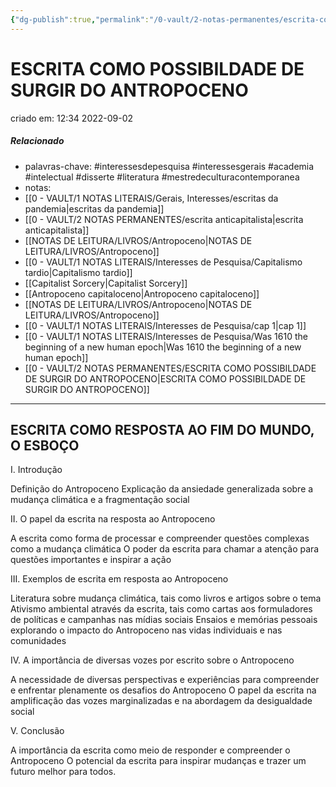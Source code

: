 ```yaml
---
{"dg-publish":true,"permalink":"/0-vault/2-notas-permanentes/escrita-como-possibildade-de-surgir-do-antropoceno/","tags":["permanente","interessesdepesquisa","interessesgerais","academia","intelectual","disserte","literatura","mestredeculturacontemporanea"],"dgHomeLink":true,"dgShowLocalGraph":true,"dgShowFileTree":true,"dgEnableSearch":true}
---
```



# ESCRITA COMO POSSIBILDADE DE SURGIR DO ANTROPOCENO
criado em: 12:34 2022-09-02

##### Relacionado
- palavras-chave: #interessesdepesquisa #interessesgerais #academia #intelectual #disserte #literatura #mestredeculturacontemporanea 
- notas:
- [[0 - VAULT/1 NOTAS LITERAIS/Gerais, Interesses/escritas da pandemia\|escritas da pandemia]]
- [[0 - VAULT/2 NOTAS PERMANENTES/escrita anticapitalista\|escrita anticapitalista]]
- [[NOTAS DE LEITURA/LIVROS/Antropoceno\|NOTAS DE LEITURA/LIVROS/Antropoceno]]
- [[0 - VAULT/1 NOTAS LITERAIS/Interesses de Pesquisa/Capitalismo tardio\|Capitalismo tardio]]
- [[Capitalist Sorcery\|Capitalist Sorcery]]
- [[Antropoceno capitaloceno\|Antropoceno capitaloceno]]
- [[NOTAS DE LEITURA/LIVROS/Antropoceno\|NOTAS DE LEITURA/LIVROS/Antropoceno]]
- [[0 - VAULT/1 NOTAS LITERAIS/Interesses de Pesquisa/cap 1\|cap 1]]
- [[0 - VAULT/1 NOTAS LITERAIS/Interesses de Pesquisa/Was 1610 the beginning of a new human epoch\|Was 1610 the beginning of a new human epoch]]
- [[0 - VAULT/2 NOTAS PERMANENTES/ESCRITA COMO POSSIBILDADE DE SURGIR DO ANTROPOCENO\|ESCRITA COMO POSSIBILDADE DE SURGIR DO ANTROPOCENO]]

---

## ESCRITA COMO RESPOSTA AO FIM DO MUNDO, O ESBOÇO

I. Introdução

Definição do Antropoceno
Explicação da ansiedade generalizada sobre a mudança climática e a fragmentação social

II. O papel da escrita na resposta ao Antropoceno

A escrita como forma de processar e compreender questões complexas como a mudança climática
O poder da escrita para chamar a atenção para questões importantes e inspirar a ação

III. Exemplos de escrita em resposta ao Antropoceno

Literatura sobre mudança climática, tais como livros e artigos sobre o tema
Ativismo ambiental através da escrita, tais como cartas aos formuladores de políticas e campanhas nas mídias sociais
Ensaios e memórias pessoais explorando o impacto do Antropoceno nas vidas individuais e nas comunidades

IV. A importância de diversas vozes por escrito sobre o Antropoceno

A necessidade de diversas perspectivas e experiências para compreender e enfrentar plenamente os desafios do Antropoceno
O papel da escrita na amplificação das vozes marginalizadas e na abordagem da desigualdade social

V. Conclusão

A importância da escrita como meio de responder e compreender o Antropoceno
O potencial da escrita para inspirar mudanças e trazer um futuro melhor para todos.